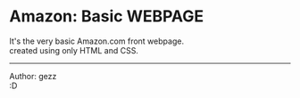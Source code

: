 
# Amazon: Basic WEBPAGE
It's the very basic Amazon.com front webpage.
<br>
created using only HTML and CSS.
<hr>
Author: gezz 
<br>
:D
